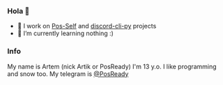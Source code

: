 ### Hola 👋

- 🔭 I work on [Pos-Self](https://github.com/ArtikUSB/Pos-self) and [discord-cli-py](https://github.com/ArtikUSB/discord-cli-py) projects
- 🌱 I’m currently learning nothing :)


### Info
My name is Artem (nick Artik or PosReady)
I'm 13 y.o.
I like programming and snow too.
My telegram is [@PosReady](https://telegram.me/Posready)


